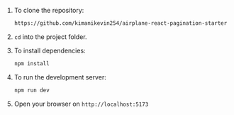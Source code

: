 1. To clone the repository:

    ```bash
    https://github.com/kimanikevin254/airplane-react-pagination-starter-code.git
    ```

2. `cd` into the project folder.

3. To install dependencies:

    ```bash
    npm install
    ```

4. To run the development server:

    ```bash
    npm run dev
    ```

5. Open your browser on `http://localhost:5173`
